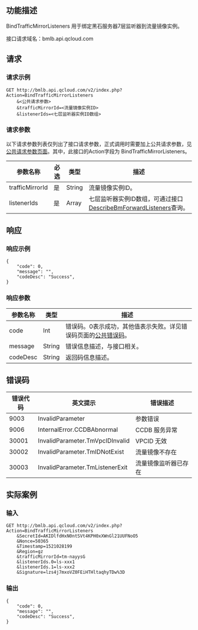 ## 功能描述

BindTrafficMirrorListeners 用于绑定黑石服务器7层监听器到流量镜像实例。

接口请求域名：bmlb.api.qcloud.com

## 请求
### 请求示例

```
GET http://bmlb.api.qcloud.com/v2/index.php?Action=BindTrafficMirrorListeners
	&<公共请求参数>
	&trafficMirrorId=<流量镜像实例ID>
	&listenerIds=<七层监听器实例ID数组>
```

### 请求参数

以下请求参数列表仅列出了接口请求参数，正式调用时需要加上公共请求参数，见[公共请求参数页面](/document/product/386/6718)。其中，此接口的Action字段为 BindTrafficMirrorListeners。

| 参数名称            | 必选   | 类型     | 描述                                       |
| --------------- | ---- | ------ | ---------------------------------------- |
| trafficMirrorId | 是    | String | 流量镜像实例ID。                                |
| listenerIds     | 是    | Array  | 七层监听器实例ID数组，可通过接口[DescribeBmForwardListeners](/document/product/386/9283)查询。 |

## 响应
### 响应示例

```
{
    "code": 0,
    "message": "",
    "codeDesc": "Success",
}
```

### 响应参数

| 参数名称     | 类型     | 描述                                       |
| -------- | ------ | ---------------------------------------- |
| code     | Int    | 错误码。0表示成功，其他值表示失败。详见错误码页面的[公共错误码](/document/product/386/6725)。 |
| message  | String | 错误信息描述，与接口相关。                            |
| codeDesc | String | 返回码信息描述。                                 |


## 错误码

| 错误代码  | 英文提示                            | 错误描述       |
| ----- | ------------------------------- | ---------- |
| 9003  | InvalidParameter                | 参数错误       |
| 9006  | InternalError.CCDBAbnormal      | CCDB 服务异常  |
| 30001 | InvalidParameter.TmVpcIDInvalid | VPCID 无效   |
| 30002 | InvalidParameter.TmIDNotExist   | 流量镜像不存在    |
| 30003 | InvalidParameter.TmListenerExit | 流量镜像监听器已存在 |


## 实际案例

### 输入

```
GET http://bmlb.api.qcloud.com/v2/index.php?Action=BindTrafficMirrorListeners
	&SecretId=AKIDlfdHxN0ntSVt4KPH0xXWnGl21UUFNoO5
	&Nonce=50365
	&Timestamp=1521028199
	&Region=gz
	&trafficMirrorId=tm-nayysG
	&listenerIds.0=ls-xxx1
	&listenerIds.1=ls-xxx2
	&Signature=lzs4j7mxoVZ0FEiHTHltaqhyTDw%3D
```

### 输出

```
{
    "code": 0,
    "message": "",
    "codeDesc": "Success",
}
```